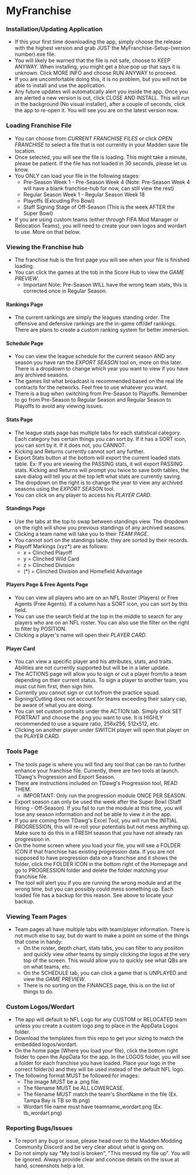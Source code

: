 
# MyFranchise

### Installation/Updating Application
- If this your first time downloading the app, simply choose the release with the highest version and grab JUST the MyFranchise-Setup-(version number).exe file.
- You will likely be warned that the file is not safe, choose to KEEP ANYWAY. When installing, you might get a blue pop up that says it is unknown. Click MORE INFO and choose RUN ANYWAY to proceed.
- If you are uncomfortable doing this, it is no problem, but you will not be able to install and use the application.
- Any future updates will automatically alert you inside the app. Once you are alerted a new version is out, click CLOSE AND INSTALL. This will run in the background (No visual installer), after a couple of seconds, click the app to re-open it. You will see you are on the latest version now.
### Loading Franchise File
- You can choose from *CURRENT FRANCHISE FILES* or click *OPEN FRANCHISE* to select a file that is not currently in your Madden save file location.
- Once selected, you will see the file is loading. This might take a minute, please be patient. If the file has not loaded in 30 seconds, please let us know.
- You ONLY can load your file in the following stages:
    - Pre-Season Week 1 - Pre-Season Week 4 (Note: Pre-Season Week 4 will have a blank franchise-hub for now, can still view the rest)
    - Regular Season Week 1 - Regular Season Week 18
    - Playoffs (Exlcuding Pro Bowl)
    - Staff Signing Stage of Off-Season (This is the week AFTER the Super Bowl)
- If you are using custom teams (either through FIFA Mod Manager or Relocation Teams), you will need to create your own logos and wordart to use. More on that below.
### Viewing the Franchise hub
- The franchise hub is the first page you will see when your file is finished loading.
- You can click the games at the tob in the Score Hub to view the *GAME PREVIEW*.
    - Important Note: Pre-Season WILL have the wrong team stats, this is corrected once in Regular Season.
#### Rankings Page
- The current rankings are simply the leagues standing order. The offensive and defensive rankings are the in-game off/def rankings. There are plans to create a custom ranking system for better immersion.
#### Schedule Page
- You can view the league schedule for the current season AND any season you have ran the *EXPORT SEASON* tool on, more on this later. There is a dropdown to change which year you want to view if you have any archived seasons.
- The games list what broadcast is recommended based on the real life contracts for the networks. Feel free to use whatever you want.
- There is a bug when switching from Pre-Season to Playoffs. Remember to go from Pre-Season to Regular Season and Regular Season to Playoffs to avoid any viewing issues.
#### Stats Page
- The league stats page has multiple tabs for each statistical category. Each category has certain things you can sort by. If it has a SORT icon, you can sort by it. If it does not, you CANNOT.
- Kicking and Returns currently cannot sort any further.
- Export Stats button at the bottom will export the current loaded stats table. Ex: If you are viewing the PASSING stats, it will export PASSING stats. Kicking and Returns will prompt you twice to save both tables, the save dialog will tell you at the top left what stats are currently saving.
- The dropdown on the right is to change the year to view any archived seasons using the *EXPORT SEASON* tool.
- You can click on any player to access his *PLAYER CARD*.
#### Standings Page
- Use the tabs at the top to swap between standings view. The dropdown on the right will show you previous standings of any archived seasons.
- Clicking a team name will take you to their *TEAM PAGE*.
- You cannot sort on the standings table, they are sorted by their records.
- Playoff Markings (xyz*) are as follows:
    - x = Clinched Playoff
    - y = Clinched Wild Card
    - z = Clinched Division
    - (*) = Clinched Division and Homefield Advantage
#### Players Page & Free Agents Page
- You can view all players who are on an NFL Roster (Players) or Free Agents (Free Agents). If a column has a SORT icon, you can sort by this field.
- You can use the search field at the top in the middle to search for any players who are on an NFL roster. You can also use the filter on the right to filter by POSITION.
- Clicking a player's name will open their *PLAYER CARD*.
#### Player Card
- You can view a specific player and his attributes, stats, and traits. Abilities are not currently supported but will be in a later update.
- The ACTIONS page will allow you to sign or cut a player from/to a team depending on their current status. To sign a player to another team, you must cut him first, then sign him.
- Currently you cannot sign or cut to/from the practice squad.
- Signing/Cutting does not account for teams exceeding their salary cap, be aware of what you are doing.
- You can set custom portraits under the ACTION tab. Simply click SET PORTRAIT and choose the .png you want to use. It is HIGHLY recommended to use a square ratio, 256x256, 512x512, etc.
- Clicking on another player under SWITCH player will open that player on the PLAYER CARD.
### Tools Page
- The tools page is where you will find any tool that can be ran to further enhance your franchise file. Currently, there are two tools at launch. TDawg's Progression and Export Season.
- There are instructions included on TDawg's Progression tool, READ THEM. 
    - IMPORTANT: Only run the progression module ONCE PER SEASON.
- Export season can only be used the week after the Super Bowl (Staff Hiring - Off-Season). If you fail to run the module at this time, you will lose any season information and not be able to view it in the app.
- If you are coming from TDawg's Excel Tool, you will run the INITIAL PROGRESSION, this will re-roll your potentials but not mess anything up. Make sure to do this in a FRESH season that you have not already ran progression in.
- On the home screen where you load your file, you will see a FOLDER ICON if that franchise has existing progression data. If you are not supposed to have progression data on a franchise and it shows the folder, click the FOLDER ICON in the bottom right of the Homepage and go to PROGRESSION folder and delete the folder matching your franchise file.
- The tool will alert you if you are running the wrong module and at the wrong time, but you can possibly could mess something up. Each loaded file has a backup for this reason. See above to locate your backup.
### Viewing Team Pages
- Team pages all have multiple tabs with team/player information. There is not much else to say, but do want to make a point on some of the things that come in handy:
    - On the roster, depth chart, stats tabs, you can filter to any posiiton and quickly view other teams by simply clicking the logos at the very top of the screen. This would allow you to quickly see what QBs are on what teams, etc.
    - On the SCHEDULE tab, you can click a game that is UNPLAYED and view the *GAME PREVIEW*.
    - There is no sorting on the FINANCES page, this is on the list of things to do.
### Custom Logos/Wordart
- The app will default to NFL Logo for any CUSTOM or RELOCATED team unless you create a custom logo png to place in the AppData Logos folder. 
- Download the templates from this repo to get your sizing to match the embedded logos/wordart. 
- On the home page (Where you load your file), click the bottom right folder to open the AppData for the app. In the LOGOS folder, you will see a folder for each franchise you have loaded. Place your logo in the correct folder(s) and they will be used instead of the default NFL logo.
- The following format MUST be followed for images:
    - The image MUST be a .png file. 
    - The filename MUST be ALL LOWERCASE.
    - The filename MUST match the team's ShortName in the file (Ex. Tampa Bay is TB so tb.png)
    - Wordart file name must have teamname_wordart.png (Ex. tb_wordart.png)
### Reporting Bugs/Issues
- To report any bug or issue, please head over to the Madden Modding Community Discord and be very clear about what is going on.
- Do not simply say "My tool is broken", "This messed my file up". You will be ignored. Always provide clear and concise details on the issue at hand, screenshots help a lot.
